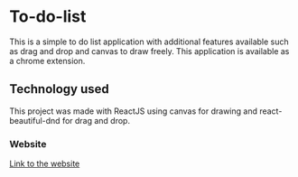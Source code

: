 # To-do-list

This is a simple to do list application with additional features available such as drag and drop and canvas to draw freely. This application is available as a chrome extension.

## Technology used

This project was made with ReactJS using canvas for drawing and react-beautiful-dnd for drag and drop.

### Website

[Link to the website](https://zevoker.github.io/to-do-list/)
